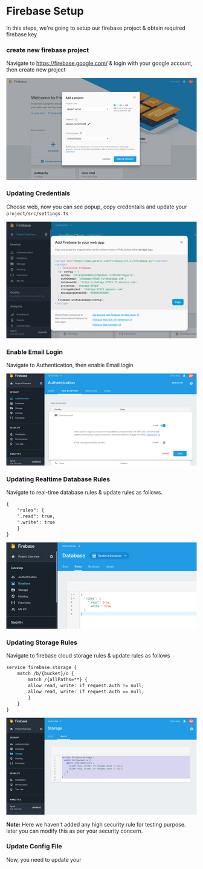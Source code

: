 # Firebase Setup

In this steps, we're going to setup our firebase project & obtain required firebase key

### create new firebase project

Navigate to https://firebase.google.com/ & login with your google account, then create new project

![create new project]( https://github.com/codesundar/firebase-chat-ionic/blob/master/img/new-firebase-project.png "create new project")

### Updating Credentials

Choose web, now you can see popup, copy credentails and update your ``project/src/settings.ts``

![enable email login]( https://github.com/codesundar/firebase-chat-ionic/blob/master/img/firebase-web-cred.png "enable email login")


### Enable Email Login

Navigate to Authentication, then enable Email login

![enable email login]( https://github.com/codesundar/firebase-chat-ionic/blob/master/img/enable-email-login.png "enable email login")
    
### Updating Realtime Database Rules

Navigate to real-time database rules & update rules as follows.

    {
        "rules": {
        ".read": true,
        ".write": true
        }
    }
![update database rule]( https://github.com/codesundar/firebase-chat-ionic/blob/master/img/update-database-rule.png "update database rules")

### Updating Storage Rules

Navigate to firebase cloud storage rules & update rules as follows

    service firebase.storage {
        match /b/{bucket}/o {
            match /{allPaths=**} {
            allow read, write: if request.auth != null;
            allow read, write: if request.auth == null;
            }
        }
    }

![update storage rule]( https://github.com/codesundar/firebase-chat-ionic/blob/master/img/update-storage-rules.png "update storage rules")

**Note:** Here we haven't added any high security rule for testing purpose. later you can modify this as per your security concern.

### Update Config File

Now, you need to update your